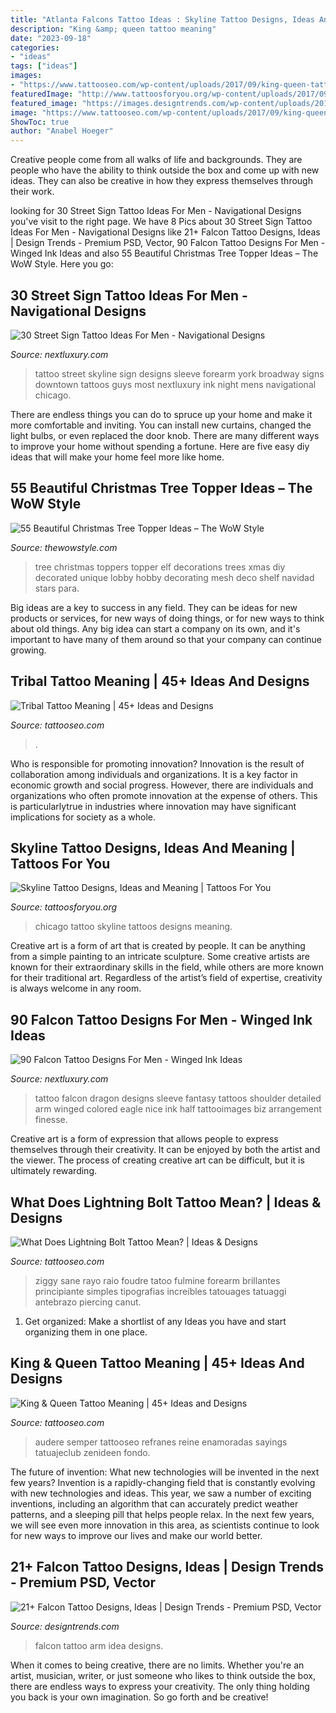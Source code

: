```yaml
---
title: "Atlanta Falcons Tattoo Ideas : Skyline Tattoo Designs, Ideas And Meaning"
description: "King &amp; queen tattoo meaning"
date: "2023-09-18"
categories:
- "ideas"
tags: ["ideas"]
images:
- "https://www.tattooseo.com/wp-content/uploads/2017/09/king-queen-tattoos-4.jpg"
featuredImage: "http://www.tattoosforyou.org/wp-content/uploads/2017/09/Chicago-Skyline-Tattoos.jpg"
featured_image: "https://images.designtrends.com/wp-content/uploads/2016/09/20172122/Falcon-Arm-Tattoo-Idea.jpg"
image: "https://www.tattooseo.com/wp-content/uploads/2017/09/king-queen-tattoos-4.jpg"
ShowToc: true
author: "Anabel Hoeger"
---
```



Creative people come from all walks of life and backgrounds. They are people who have the ability to think outside the box and come up with new ideas. They can also be creative in how they express themselves through their work.

	

		
looking for 30 Street Sign Tattoo Ideas For Men - Navigational Designs you've visit to the right page. We have 8 Pics about 30 Street Sign Tattoo Ideas For Men - Navigational Designs like 21+ Falcon Tattoo Designs, Ideas | Design Trends - Premium PSD, Vector, 90 Falcon Tattoo Designs For Men - Winged Ink Ideas and also 55 Beautiful Christmas Tree Topper Ideas – The WoW Style. Here you go:
		
    
## 30 Street Sign Tattoo Ideas For Men - Navigational Designs

<img loading=lazy src="http://nextluxury.com/wp-content/uploads/guys-street-sign-tattoo-design-ideas.jpg" onerror="this.onerror=null;this.src='https://tse2.mm.bing.net/th?id=OIP.otEGxB_f_BsoCjIy1_s1cAHaHa&amp;pid=15.1';" alt="30 Street Sign Tattoo Ideas For Men - Navigational Designs">

_Source: nextluxury.com_

>tattoo street skyline sign designs sleeve forearm york broadway signs downtown tattoos guys most nextluxury ink night mens navigational chicago. 

	

There are endless things you can do to spruce up your home and make it more comfortable and inviting. You can install new curtains, changed the light bulbs, or even replaced the door knob. There are many different ways to improve your home without spending a fortune. Here are five easy diy ideas that will make your home feel more like home.

    
## 55 Beautiful Christmas Tree Topper Ideas – The WoW Style

<img loading=lazy src="http://thewowstyle.com/wp-content/uploads/2014/11/309.jpg" onerror="this.onerror=null;this.src='https://tse3.mm.bing.net/th?id=OIP.7NtrsVDmVbW34HnFhehQ3gHaJ6&amp;pid=15.1';" alt="55 Beautiful Christmas Tree Topper Ideas – The WoW Style">

_Source: thewowstyle.com_

>tree christmas toppers topper elf decorations trees xmas diy decorated unique lobby hobby decorating mesh deco shelf navidad stars para. 

	

Big ideas are a key to success in any field. They can be ideas for new products or services, for new ways of doing things, or for new ways to think about old things. Any big idea can start a company on its own, and it's important to have many of them around so that your company can continue growing.

    
## Tribal Tattoo Meaning | 45+ Ideas And Designs

<img loading=lazy src="https://www.tattooseo.com/wp-content/uploads/2013/11/Tribal-Tattoo-Meanings-30.jpg" onerror="this.onerror=null;this.src='https://tse2.mm.bing.net/th?id=OIP.xf97MwZY58JY01NOM_mcMwAAAA&amp;pid=15.1';" alt="Tribal Tattoo Meaning | 45+ Ideas and Designs">

_Source: tattooseo.com_

>. 

	

Who is responsible for promoting innovation?
Innovation is the result of collaboration among individuals and organizations. It is a key factor in economic growth and social progress. However, there are individuals and organizations who often promote innovation at the expense of others. This is particularlytrue in industries where innovation may have significant implications for society as a whole.

    
## Skyline Tattoo Designs, Ideas And Meaning | Tattoos For You

<img loading=lazy src="http://www.tattoosforyou.org/wp-content/uploads/2017/09/Chicago-Skyline-Tattoos.jpg" onerror="this.onerror=null;this.src='https://tse3.mm.bing.net/th?id=OIP.MUemWg561qfMcEWNRHh_1AHaEc&amp;pid=15.1';" alt="Skyline Tattoo Designs, Ideas and Meaning | Tattoos For You">

_Source: tattoosforyou.org_

>chicago tattoo skyline tattoos designs meaning. 

	

Creative art is a form of art that is created by people. It can be anything from a simple painting to an intricate sculpture. Some creative artists are known for their extraordinary skills in the field, while others are more known for their traditional art. Regardless of the artist’s field of expertise, creativity is always welcome in any room.

    
## 90 Falcon Tattoo Designs For Men - Winged Ink Ideas

<img loading=lazy src="http://nextluxury.com/wp-content/uploads/dragon-with-falcon-guys-half-sleeve-tattoo.jpg" onerror="this.onerror=null;this.src='https://tse1.mm.bing.net/th?id=OIP.b4AKjskeKUMtx55j_cJUhwHaHa&amp;pid=15.1';" alt="90 Falcon Tattoo Designs For Men - Winged Ink Ideas">

_Source: nextluxury.com_

>tattoo falcon dragon designs sleeve fantasy tattoos shoulder detailed arm winged colored eagle nice ink half tattooimages biz arrangement finesse. 

	

Creative art is a form of expression that allows people to express themselves through their creativity. It can be enjoyed by both the artist and the viewer. The process of creating creative art can be difficult, but it is ultimately rewarding.

    
## What Does Lightning Bolt Tattoo Mean? | Ideas &amp; Designs

<img loading=lazy src="https://www.tattooseo.com/wp-content/uploads/2017/03/Lightning-Bolt-Tattoo-Meaning-15.jpg" onerror="this.onerror=null;this.src='https://tse1.mm.bing.net/th?id=OIP.b12XatToZpoOsSeci8FMjQHaJ4&amp;pid=15.1';" alt="What Does Lightning Bolt Tattoo Mean? | Ideas &amp; Designs">

_Source: tattooseo.com_

>ziggy sane rayo raio foudre tatoo fulmine forearm brillantes principiante simples tipografias increíbles tatouages tatuaggi antebrazo piercing canut. 

	

1. Get organized: Make a shortlist of any Ideas you have and start organizing them in one place.

    
## King &amp; Queen Tattoo Meaning | 45+ Ideas And Designs

<img loading=lazy src="https://www.tattooseo.com/wp-content/uploads/2017/09/king-queen-tattoos-4.jpg" onerror="this.onerror=null;this.src='https://tse2.mm.bing.net/th?id=OIP.fwqJF8lBTwkrpuPCs588uAHaKX&amp;pid=15.1';" alt="King &amp; Queen Tattoo Meaning | 45+ Ideas and Designs">

_Source: tattooseo.com_

>audere semper tattooseo refranes reine enamoradas sayings tatuajeclub zenideen fondo. 

	

The future of invention: What new technologies will be invented in the next few years?
Invention is a rapidly-changing field that is constantly evolving with new technologies and ideas. This year, we saw a number of exciting inventions, including an algorithm that can accurately predict weather patterns, and a sleeping pill that helps people relax. In the next few years, we will see even more innovation in this area, as scientists continue to look for new ways to improve our lives and make our world better.

    
## 21+ Falcon Tattoo Designs, Ideas | Design Trends - Premium PSD, Vector

<img loading=lazy src="https://images.designtrends.com/wp-content/uploads/2016/09/20172122/Falcon-Arm-Tattoo-Idea.jpg" onerror="this.onerror=null;this.src='https://tse3.mm.bing.net/th?id=OIP.UJo9ldXNz-6z5rks7-ZZkQHaJQ&amp;pid=15.1';" alt="21+ Falcon Tattoo Designs, Ideas | Design Trends - Premium PSD, Vector">

_Source: designtrends.com_

>falcon tattoo arm idea designs. 

	

When it comes to being creative, there are no limits. Whether you're an artist, musician, writer, or just someone who likes to think outside the box, there are endless ways to express your creativity. The only thing holding you back is your own imagination. So go forth and be creative!

